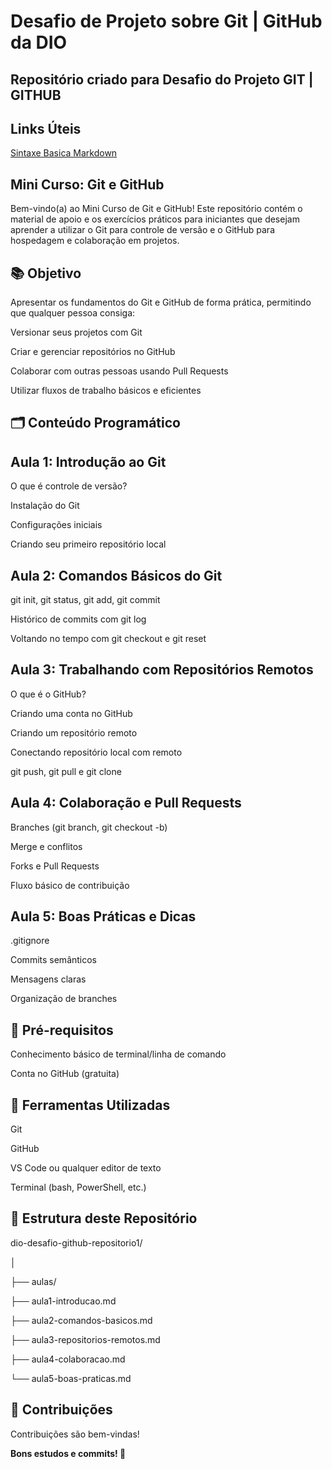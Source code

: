 # Desafio de Projeto sobre Git | GitHub da DIO
## Repositório criado para Desafio do Projeto GIT | GITHUB
## Links Úteis
[Sintaxe Basica Markdown](https://www.markdownguide.org/basic-syntax/)

## Mini Curso: Git e GitHub

Bem-vindo(a) ao Mini Curso de Git e GitHub! Este repositório contém o material de apoio e os exercícios práticos para iniciantes que desejam aprender a utilizar o Git para controle de versão e o GitHub para hospedagem e colaboração em projetos.

## 📚 Objetivo

Apresentar os fundamentos do Git e GitHub de forma prática, permitindo que qualquer pessoa consiga:

Versionar seus projetos com Git

Criar e gerenciar repositórios no GitHub

Colaborar com outras pessoas usando Pull Requests

Utilizar fluxos de trabalho básicos e eficientes

## 🗂 Conteúdo Programático

## Aula 1: Introdução ao Git

O que é controle de versão?

Instalação do Git

Configurações iniciais

Criando seu primeiro repositório local

## Aula 2: Comandos Básicos do Git

git init, git status, git add, git commit

Histórico de commits com git log

Voltando no tempo com git checkout e git reset

## Aula 3: Trabalhando com Repositórios Remotos

O que é o GitHub?

Criando uma conta no GitHub

Criando um repositório remoto

Conectando repositório local com remoto

git push, git pull e git clone

## Aula 4: Colaboração e Pull Requests

Branches (git branch, git checkout -b)

Merge e conflitos

Forks e Pull Requests

Fluxo básico de contribuição

## Aula 5: Boas Práticas e Dicas

.gitignore

Commits semânticos

Mensagens claras

Organização de branches

## 🧠 Pré-requisitos

Conhecimento básico de terminal/linha de comando

Conta no GitHub (gratuita)

## 💠 Ferramentas Utilizadas

Git

GitHub

VS Code ou qualquer editor de texto

Terminal (bash, PowerShell, etc.)

## 📁 Estrutura deste Repositório

dio-desafio-github-repositorio1/

  │
  
  ├── aulas/
  
  ├── aula1-introducao.md
  
  ├── aula2-comandos-basicos.md
  
  ├── aula3-repositorios-remotos.md
  
  ├── aula4-colaboracao.md
  
  └── aula5-boas-praticas.md

## 🤝 Contribuições

Contribuições são bem-vindas!

**Bons estudos e commits! 🚀**
